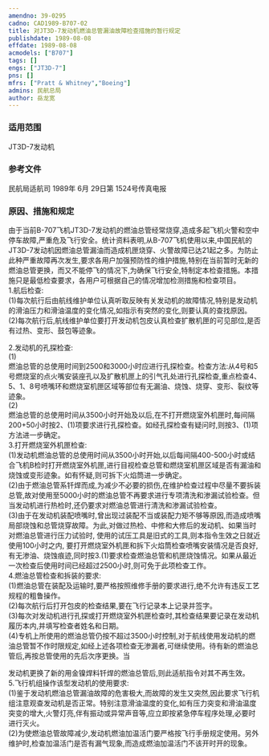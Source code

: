 ```yaml
---
amendno: 39-0295  
cadno: CAD1989-B707-02  
title: 对JT3D-7发动机燃油总管漏油故障检查措施的暂行规定  
publishdate: 1989-08-08  
effdate: 1989-08-08  
acmodels: ["B707"]  
tags: []  
engs: ["JT3D-7"]  
pns: []  
mfrs: ["Pratt & Whitney","Boeing"]  
admins: 民航总局  
author: 岳龙宽  
---
```

  
### 适用范围  
JT3D-7发动机  
  
<!--more-->  
### 参考文件
民航局适航司 1989年 6月 29日第 1524号传真电报  
  
### 原因、措施和规定  
由于当前B-707飞机JT3D-7发动机的燃油总管经常烧穿,造成多起飞机火警和空中停车故障,严重危及飞行安全。统计资料表明,从B-707飞机使用以来,中国民航的JT3D-7发动机因燃油总管漏油而造成机匣烧穿、火警故障已达21起之多。为防止此种严重故障再次发生,要求各用户加强预防性的维护措施,特别在当前暂时无新的燃油总管更换，而又不能停飞的情况下,为确保飞行安全,特制定本检查措施。本措施只是最低检查要求，各用户可根据自己的情况增加检测措施和检查项目。  
1.航后检查:  
    (1)每次航行后由航线维护单位认真听取反映有关发动机的故障情况,特别是发动机的滑油压力和滑油温度的变化情况,如指示有突然的变化,则要认真的查找原因。  
    (2)每次航行后,航线维护单位要打开发动机包皮认真检查扩散机匣的可见部位,是否有过热、变形、鼓包等迹象。  
  
  
2.发动机的孔探检查:  
(1)  
燃油总管的总使用时间到2500和3000小时应进行孔探检查。检查方法:从4号和5号燃烧室的点火嘴安装座孔以及扩散机匣上的引气孔处进行孔探检查,重点检查4、5、1、8号喷嘴环和燃烧室机匣区域等部位有无漏油、烧蚀、烧穿、变形、裂纹等迹象。  
(2)  
燃油总管的总使用时间从3500小时开始及以后,在不打开燃烧室外机匣时,每间隔200+50小时按2、(1)项要求进行孔探检查。如经孔探检查有疑问时,则按3、(1)项方法进一步确定。  
    3.打开燃烧室外机匣检查:  
    (1)发动机燃油总管的总使用时间从3500小时开始,以后每间隔400-500小时或结合飞机B检时打开燃烧室外机匣,进行目视检查总管和燃烧室机匣区域是否有漏油和烧蚀或变形迹象。如有怀疑,则可拆下火焰筒进一步确定。  
    (2)由于燃油总管系钎焊而成,为减少不必要的损伤,在维护检查过程中尽量不要拆装总管,故对使用至5000小时的燃油总管不再要求进行专项清洗和渗漏试验检查。但当发动机进行热检时,还仍要求对燃油总管进行清洗和渗漏试验检查。  
    (3)由于在发动机装配喷嘴时,曾出现过装配不当或装配力矩不够等原因,而造成喷嘴局部烧蚀和总管烧穿故障。为此,对做过热检、中修和大修后的发动机、如果当时对燃油总管进行压力试验时, 使用的试压工具是旧式的工具,则本指令生效之日就近使用100小时之内, 要打开燃烧室外机匣和拆下火焰筒检查喷嘴安装情况是否良好, 有无渗油、烧蚀痕迹,同时按3.(1)要求检查燃油总管和机匣烧蚀情况。如果从最近一次检查后使用时间已经超过2500小时,则可免于此项检查工作。  
    4.燃油总管检查和拆装的要求:  
    (1)燃油总管在装配及运输时,要严格按照维修手册的要求进行,绝不允许有违反工艺规程的粗鲁操作。  
    (2)每次航行后打开包皮的检查结果,要在飞行记录本上记录并签字。  
    (3)每次对发动机进行孔探或打开燃烧室外机匣检查时,其检查结果要记录在发动机履历本内,并填写检查者姓名和日期。  
    (4)专机上所使用的燃油总管仍按不超过3500小时控制,对于航线使用发动机的燃油总管暂不作时限规定,如经上述各项检查无渗漏者,可继续使用。待有新的燃油总管后,再按总管使用的先后次序更换。当  
  
  
发动机更换了新的用金镍焊料钎焊的燃油总管后,则此适航指令对其不再生效。  
    5.飞行机组操作该型发动机的使用要求:  
    (1)鉴于发动机燃油总管漏油故障的危害极大,而故障的发生又突然,因此要求飞行机组注意观查发动机是否正常。特别注意滑油温度的变化,如有压力突变和滑油温度突变的增大,火警灯亮,伴有振动或异常声音等,应立即按紧急停车程序处理,必要时进行灭火。  
    (2)为使燃油总管故障减少,发动机燃油加温活门要严格按飞行手册规定使用。另外维护时,检查加温活门是否有漏气现象,而造成燃油加温活门不该开时开的现象。  
  
